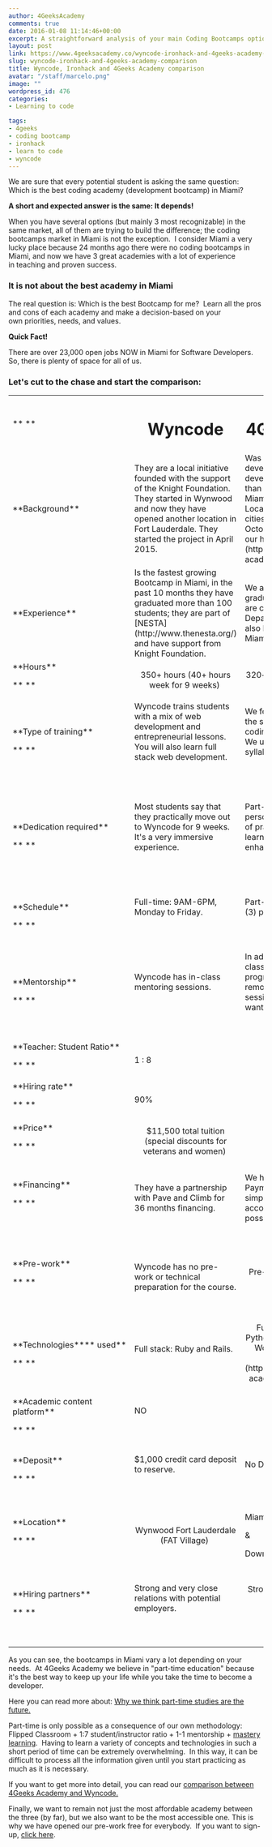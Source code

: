 ```yaml
---
author: 4GeeksAcademy
comments: true
date: 2016-01-08 11:14:46+00:00
excerpt: A straightforward analysis of your main Coding Bootcamps options in Miami.
layout: post
link: https://www.4geeksacademy.co/wyncode-ironhack-and-4geeks-academy-comparison/
slug: wyncode-ironhack-and-4geeks-academy-comparison
title: Wyncode, Ironhack and 4Geeks Academy comparison
avatar: "/staff/marcelo.png"
image: ""
wordpress_id: 476
categories:
- Learning to code

tags:
- 4geeks
- coding bootcamp
- ironhack
- learn to code
- wyncode
---
```


We are sure that every potential student is asking the same question:  Which is the best coding academy (development bootcamp) in Miami?

**A short and expected answer is the same: It depends!**

When you have several options (but mainly 3 most recognizable) in the same market, all of them are trying to build the difference; the coding bootcamps market in Miami is not the exception.  I consider Miami a very lucky place because 24 months ago there were no coding bootcamps in Miami, and now we have 3 great academies with a lot of experience in teaching and proven success.


### It is not about the best academy in Miami


The real question is: Which is the best Bootcamp for me?  Learn all the pros and cons of each academy and make a decision-based on your own priorities, needs, and values.

**Quick Fact!**

There are over 23,000 open jobs NOW in Miami for Software Developers.  So, there is plenty of space for all of us.


### Let's cut to the chase and start the comparison:


<table width="100%" class="table table-striped" >
<tbody >
<tr >

<td width="117" >** **
</td>

<td width="117" style="text-align: center;" >


# **Wyncode**



</td>

<td width="117" style="text-align: center;" >


# **4Geeks Academy**



</td>

<td width="117" style="text-align: center;" >


# **IronHack**



</td>
</tr>
<tr >

<td width="117" >**Background**
</td>

<td width="117" >They are a local initiative founded with the support of the Knight Foundation. They started in Wynwood and now they have opened another location in Fort Lauderdale. They started the project in April 2015.
</td>

<td width="117" >Was born out the necessity of developers at 4Geeks, a software development company with more than 9 years of experience. We are a Miami based Bootcamp, with 5 Locations across three (3) different cities. We launched the company in October 2015. [Learn more about our history here.](https://4geeksacademy.co/4geeks-academy-history/)
</td>

<td width="117" >Miami is the third location for IronHack, they have other locations in Madrid and Barcelona (Spain). They started the project in late 2013. 
</td>
</tr>
<tr >

<td width="117" >**Experience**
</td>

<td width="117" >Is the fastest growing Bootcamp in Miami, in the past 10 months they have graduated more than 100 students; they are part of [NESTA](http://www.thenesta.org/) and have support from Knight Foundation.
</td>

<td width="117" >We already have more than 300 graduates across 5 Locations. We are certified by the Florida Department of Education, and we also have a strong alliance with Miami Dade College. 
</td>

<td width="117" >IronHack is pretty known in Spain, if not the best; they are one of the top bootcamps there, with courses in Barcelona and Madrid.
</td>
</tr>
<tr >

<td width="117" >**Hours**

** **
</td>

<td width="117" style="text-align: center;" >350+ hours
(40+ hours week for 9 weeks) 
</td>

<td width="117" style="text-align: center;" >320+ hours
(25+ hours per week for 14 weeks) 
</td>

<td width="117" style="text-align: center;" >360+ hours 
(40+ hours per week for 8 weeks) 
</td>
</tr>
<tr >

<td width="117" >**Type of training**

** **
</td>

<td width="117" >Wyncode trains students with a mix of web development and entrepreneurial lessons. You will also learn full stack web development.

 
</td>

<td width="117" >We focus all our energy on getting the students ready for real life coding jobs in web development.  We use a full stack web development syllabus.

 
</td>

<td width="117" >They also focus all their energy on preparing students for web development, with a full stack web development syllabus.


</td>
</tr>
<tr >

<td width="117" >**Dedication required**

** **
</td>

<td width="117" >Most students say that they practically move out to Wyncode for 9 weeks.  It's a very immersive experience.

 
</td>

<td width="117" >Part-time focused.  10 hours of in-person classes and 10+ hours more of practice, building projects and learning all the content designed to enhance your career. 

 
</td>

<td width="117" >IronHack says that you need 110% dedication to the course; you cannot do anything else for 9 weeks.

 
</td>
</tr>
<tr >

<td width="117" >**Schedule**

** **
</td>

<td width="117" >Full-time: 9AM-6PM, Monday to Friday.

 
</td>

<td width="117" >Part-time: 6PM-9PM, three classes (3) per week. 

 
</td>

<td width="117" >Full-time: 9AM-8PM, Monday to Friday.

 
</td>
</tr>
<tr >

<td width="117" >**Mentorship**

** **
</td>

<td width="117" >Wyncode has in-class mentoring sessions.

 
</td>

<td width="117" >In addition to the in-class mentorship, we have a special program in which you can ask for a remote one-on-one mentoring session whenever and wherever you want.

 
</td>

<td width="117" >IronHack has in-class mentoring sessions.

 
</td>
</tr>
<tr >

<td width="117" >**Teacher: Student Ratio**

** **
</td>

<td width="117" >


1 : 8






</td>

<td width="117" style="text-align: center;" >1 : 7


</td>

<td width="117" >


1 : 8






</td>
</tr>
<tr >

<td width="117" >**Hiring rate**

** **
</td>

<td width="117" >


90%






</td>

<td width="117" style="text-align: center;" >90%


</td>

<td width="117" >


92%






</td>
</tr>
<tr >

<td width="117" >**Price**

** **
</td>

<td width="117" style="text-align: center;" >$11,500 total tuition
(special discounts for veterans and women) 
</td>

<td width="117" style="text-align: center;" >$6,000 total tuition
</td>

<td width="117" style="text-align: center;" >$11,000 total tuition
($500+ Scholarships may apply) 
</td>
</tr>
<tr >

<td width="117" >**Financing**

** **
</td>

<td width="117" >They have a partnership with Pave and Climb for 36 months financing. 
</td>

<td width="117" >We have our very own Extended Payment Plan. You apply to a very simple process designed to accommodate your financial possibilities. 
</td>

<td width="117" >Financing information available upon request.

 
</td>
</tr>
<tr >

<td width="117" >**Pre-work**

** **
</td>

<td width="117" >


Wyncode has no pre-work or technical preparation for the course.



</td>

<td width="117" style="text-align: center;" >Pre-work is already included in the Tuition Fee.
</td>

<td width="117" >


IronHack has a paid pre-work for all their students:
3+ weeks, remote and part-time.


 
</td>
</tr>
<tr >

<td width="117" >**Technologies**** used**

** **
</td>

<td width="117" >


Full stack:
Ruby and Rails.




 



</td>

<td width="117" style="text-align: center;" >Full stack:
JavaScript, ReactJS, PythonPHP and WordPress, PHP and WordPress
([Learn here why we teach PHP](https://4geeksacademy.co/4geeks-academy-teaches-php-backend-language/))
</td>

<td width="117" >


Full stack:
Ruby, JavaScript, and Rails.


 
</td>
</tr>
<tr >

<td width="117" >**Academic content platform**

** **
</td>

<td width="117" >


NO




 



</td>

<td width="117" style="text-align: center;" >YES

 
</td>

<td width="117" >


NO




 



</td>
</tr>
<tr >

<td width="117" >**Deposit**

** **
</td>

<td width="117" >


$1,000 credit card deposit to reserve.




 



</td>

<td width="117" >


No Deposit!




 



</td>

<td width="117" >                             $1,000 deposit.

 
</td>
</tr>
<tr >

<td width="117" >**Location**

** **
</td>

<td width="117" style="text-align: center;" >Wynwood
Fort Lauderdale (FAT Village) 
</td>

<td width="117" >


Miami Dade College 




&




Downtown Miami (Starthub) 



</td>

<td width="117" >


Downtown (Building.co)




 



</td>
</tr>
<tr >

<td width="117" >**Hiring partners**

** **
</td>

<td width="117" >


Strong and very close relations with potential employers.




 



</td>

<td width="117" style="text-align: center;" >Strong and very close relations with potential employers.

 
</td>

<td width="117" >


Strong and very close relations with potential employers.




 



</td>
</tr>
</tbody>
</table>
As you can see, the bootcamps in Miami vary a lot depending on your needs.  At 4Geeks Academy we believe in "part-time education" because it's the best way to keep up your life while you take the time to become a developer.

Here you can read more about: [Why we think part-time studies are the future.](https://4geeksacademy.co/one-on-one-mentorship-program-of-4geeks-academy/)

Part-time is only possible as a consequence of our own methodology: Flipped Classroom + 1:7 student/instructor ratio + 1-1 mentorship + [mastery learning](http://www.nyu.edu/classes/keefer/waoe/motamediv.htm).  Having to learn a variety of concepts and technologies in such a short period of time can be extremely overwhelming.  In this way, it can be difficult to process all the information given until you start practicing as much as it is necessary.

If you want to get more into detail, you can read our [comparison between 4Geeks Academy and Wyncode.](https://4geeksacademy.co/wyncode-vs-4geeks-academy-programming-bootcamp-better-investment/)

Finally, we want to remain not just the most affordable academy between the three (by far), but we also want to be the most accessible one. This is why we have opened our pre-work free for everybody.  If you want to sign-up, [click here](https://4geeksacademy.co/course/web-development-parttime/).
